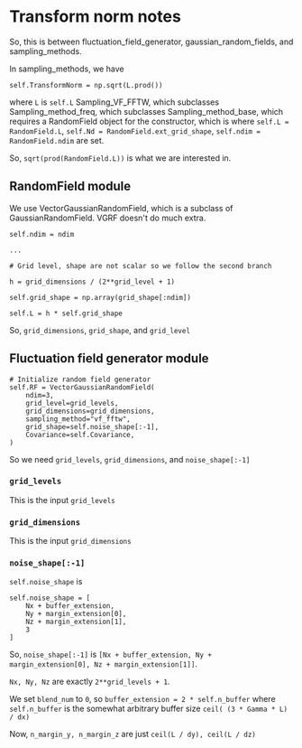 # Transform norm notes

So, this is between fluctuation_field_generator, gaussian_random_fields, and sampling_methods.

In sampling_methods, we have
```
self.TransformNorm = np.sqrt(L.prod())
```
where `L` is `self.L` Sampling_VF_FFTW, which subclasses Sampling_method_freq, which subclasses Sampling_method_base, which requires a RandomField object for the constructor, which is where
`self.L = RandomField.L`, `self.Nd = RandomField.ext_grid_shape`, `self.ndim = RandomField.ndim` are set.

So, `sqrt(prod(RandomField.L))` is what we are interested in.

## RandomField module

We use VectorGaussianRandomField, which is a subclass of GaussianRandomField. VGRF doesn't do much extra.
```
self.ndim = ndim

...

# Grid level, shape are not scalar so we follow the second branch

h = grid_dimensions / (2**grid_level + 1)

self.grid_shape = np.array(grid_shape[:ndim])

self.L = h * self.grid_shape
```
So, `grid_dimensions`, `grid_shape`, and `grid_level`

## Fluctuation field generator module
```
# Initialize random field generator
self.RF = VectorGaussianRandomField(
    ndim=3,
    grid_level=grid_levels,
    grid_dimensions=grid_dimensions,
    sampling_method="vf_fftw",
    grid_shape=self.noise_shape[:-1],
    Covariance=self.Covariance,
)
```
So we need `grid_levels`, `grid_dimensions`, and `noise_shape[:-1]`

### `grid_levels`

This is the input `grid_levels`

### `grid_dimensions`

This is the input `grid_dimensions`

### `noise_shape[:-1]`

`self.noise_shape` is
```
self.noise_shape = [
    Nx + buffer_extension,
    Ny + margin_extension[0],
    Nz + margin_extension[1],
    3
]
```
So, `noise_shape[:-1]` is `[Nx + buffer_extension, Ny + margin_extension[0], Nz + margin_extension[1]]`.

`Nx, Ny, Nz` are exactly `2**grid_levels + 1`.

We set `blend_num` to `0`, so `buffer_extension = 2 * self.n_buffer` where
`self.n_buffer` is the somewhat arbitrary buffer size `ceil( (3 * Gamma * L) / dx)`

Now, `n_margin_y, n_margin_z` are just `ceil(L / dy), ceil(L / dz)`

